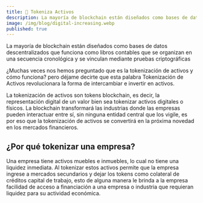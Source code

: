 ```yaml
---
title: 🏢 Tokeniza Activos
description: La mayoría de blockchain están diseñados como bases de datos descentralizados que funciona como libros contables que se organizan en una secuencia cronológica y se vinculan mediante pruebas criptográficas
image: /img/blog/digital-increasing.webp
published: true
---
```

La mayoría de blockchain están diseñados como bases de datos descentralizados que funciona como libros contables que se organizan en una secuencia cronológica y se vinculan mediante pruebas criptográficas 

¿Muchas veces nos hemos preguntado que es la tokenización de activos y cómo funciona? pero déjame decirte que esta palabra Tokenización de Activos revolucionara la forma de intercambiar e invertir en activos.

La tokenización de activos son tokens blockchain, es decir, la representación digital de un valor bien sea tokenizar activos digitales o físicos. La blockchain transformará las industrias donde las empresas pueden interactuar entre sí, sin ninguna entidad central que los vigile, es por eso que la tokenización de activos se convertirá en la próxima novedad en los mercados financieros.

## ¿Por qué tokenizar una empresa?

Una empresa tiene activos muebles e inmuebles, lo cual no tiene una liquidez inmediata. Al tokenizar estos activos permite que la empresa ingrese a mercados secundarios y dejar los tokens como colateral de créditos capital de trabajo, esto de alguna manera le brinda a la empresa facilidad de acceso a financiación a una empresa o industria que requieran liquidez para su actividad económica. 
